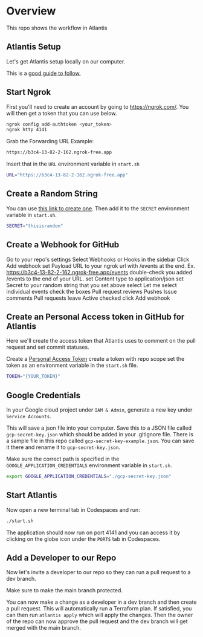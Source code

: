 # Overview

This repo shows the workflow in Atlantis

## Atlantis Setup

Let's get Atlantis setup locally on our computer.

This is a [good guide to follow.](https://www.runatlantis.io/guide/testing-locally.html)

## Start Ngrok

First you'll need to create an account by going to https://ngrok.com/. You will then get a token that you can use below.

```bash
ngrok config add-authtoken <your_token>
ngrok http 4141
```

Grab the Forwarding URL Example:
```bash
https://b3c4-13-82-2-162.ngrok-free.app
```

Insert that in the `URL` environment variable in `start.sh`

```bash
URL="https://b3c4-13-82-2-162.ngrok-free.app"
```

## Create a Random String

You can use [this link to create one]( https://www.random.org/strings). Then add it to the `SECRET` environment variable in `start.sh`. 

```bash
SECRET="thisisrandom"
```

## Create a Webhook for GitHub

Go to your repo's settings
Select Webhooks or Hooks in the sidebar
Click Add webhook
set Payload URL to your ngrok url with /events at the end. Ex. https://b3c4-13-82-2-162.ngrok-free.app/events
double-check you added /events to the end of your URL.
set Content type to application/json
set Secret to your random string that you set above
select Let me select individual events
check the boxes
Pull request reviews
Pushes
Issue comments
Pull requests
leave Active checked
click Add webhook

## Create an Personal Access token in GitHub for Atlantis

Here we'll create the access token that Atlantis uses to comment on the pull request and set commit statuses.

Create a [Personal Access Token](https://docs.github.com/en/authentication/keeping-your-account-and-data-secure/creating-a-personal-access-token#creating-a-fine-grained-personal-access-token)
create a token with repo scope
set the token as an environment variable in the `start.sh` file.

```bash
TOKEN="{YOUR_TOKEN}"
```

## Google Credentials

In your Google cloud project under `IAM & Admin`, generate a new key under `Service Accounts`.

This will save a json file into your computer. Save this to a JSON file called `gcp-secret-key.json` which should be added in your .gitignore file. There is a sample file in this repo called `gcp-secret-key-example.json`. You can save it there and rename it to `gcp-secret-key.json`.

Make sure the correct path is specified in the `GOOGLE_APPLICATION_CREDENTIALS` environment variable in `start.sh`.
```bash
export GOOGLE_APPLICATION_CREDENTIALS="./gcp-secret-key.json"
```

## Start Atlantis

Now open a new terminal tab in Codespaces and run:

```bash
./start.sh
```

The application should now run on port 4141 and you can access it by clicking on the globe icon under the `PORTS` tab in Codespaces.

## Add a Developer to our Repo

Now let's invite a developer to our repo so they can run a pull request to a dev branch.

Make sure to make the main branch protected.

You can now make a change as a developer in a dev branch and then create a pull request. This will automatically run a Terraform plan. If satisfied, you can then run `atlantis apply` which will apply the changes. Then the owner of the repo can now approve the pull request and the dev branch will get merged with the main branch.